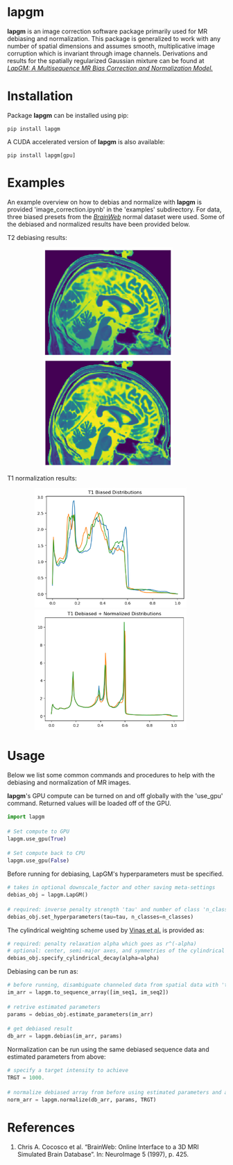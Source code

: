 # lapgm

**lapgm** is an image correction software package primarily used for MR debiasing and normalization. This package is generalized to work with any number of spatial dimensions and assumes smooth, multiplicative image corruption which is invariant through image channels. Derivations and results for the spatially regularized Gaussian mixture can be found at [*LapGM: A Multisequence MR Bias Correction and Normalization Model.*](https://arxiv.org)

# Installation

Package **lapgm** can be installed using pip:
```
pip install lapgm
```
A CUDA accelerated version of **lapgm** is also available:
```
pip install lapgm[gpu]
```

# Examples

An example overview on how to debias and normalize with **lapgm** is provided 'image_correction.ipynb' in the 'examples' subdirectory. For data, three biased presets from the [*BrainWeb*](https://brainweb.bic.mni.mcgill.ca/) normal dataset were used. Some of the debiased and normalized results have been provided below.

T2 debiasing results:
<p align="center">
  <img width="300" src="https://github.com/lucianoAvinas/lapgm/raw/main/images/t2_biased.png">
  &nbsp;&nbsp;&nbsp;&nbsp;&nbsp;&nbsp;&nbsp;&nbsp;&nbsp;
  <img width="300" src="https://github.com/lucianoAvinas/lapgm/raw/main/images/t2_debiased.png">
  &nbsp;&nbsp;&nbsp;&nbsp;&nbsp;&nbsp;&nbsp;&nbsp;&nbsp;
</p>


T1 normalization results:
<p align="center">
  <img width="350" src="https://github.com/lucianoAvinas/lapgm/raw/main/images/biased_data.png">
  &nbsp;&nbsp;&nbsp;&nbsp;&nbsp;&nbsp;
  <img width="350" src="https://github.com/lucianoAvinas/lapgm/raw/main/images/normalized_data.png">
  &nbsp;&nbsp;&nbsp;&nbsp;&nbsp;&nbsp;
</p>

# Usage

Below we list some common commands and procedures to help with the debiasing and normalization of MR images.

**lapgm**'s GPU compute can be turned on and off globally with the 'use_gpu' command. Returned values will be loaded off of the GPU.
```python
import lapgm

# Set compute to GPU
lapgm.use_gpu(True)

# Set compute back to CPU
lapgm.use_gpu(False)
```

Before running for debiasing, LapGM's hyperparameters must be specified. 
```python
# takes in optional downscale_factor and other saving meta-settings
debias_obj = lapgm.LapGM()

# required: inverse penalty strength 'tau' and number of class 'n_classes'
debias_obj.set_hyperparameters(tau=tau, n_classes=n_classes)
```

The cylindrical weighting scheme used by [Vinas et al.](https://arxiv.org) is provided as:
```python
# required: penalty relaxation alpha which goes as r^(-alpha)
# optional: center, semi-major axes, and symmetries of the cylindrical ellipse
debias_obj.specify_cylindrical_decay(alpha=alpha)
```

Debiasing can be run as:
```python
# before running, disambiguate channeled data from spatial data with 'to_sequence array'
im_arr = lapgm.to_sequence_array([im_seq1, im_seq2])

# retrive estimated parameters
params = debias_obj.estimate_parameters(im_arr)

# get debiased result
db_arr = lapgm.debias(im_arr, params)
```

Normalization can be run using the same debiased sequence data and estimated parameters from above:
```python
# specify a target intensity to achieve
TRGT = 1000.

# normalize debiased array from before using estimated parameters and a target intensity
norm_arr = lapgm.normalize(db_arr, params, TRGT)
```

# References
1. Chris A. Cocosco et al. “BrainWeb: Online Interface to a 3D MRI Simulated Brain Database”. In: NeuroImage 5 (1997), p. 425.